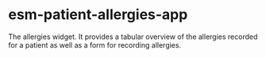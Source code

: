 # esm-patient-allergies-app

The allergies widget. It provides a tabular overview of the allergies recorded for a patient as well as a form for recording allergies.

